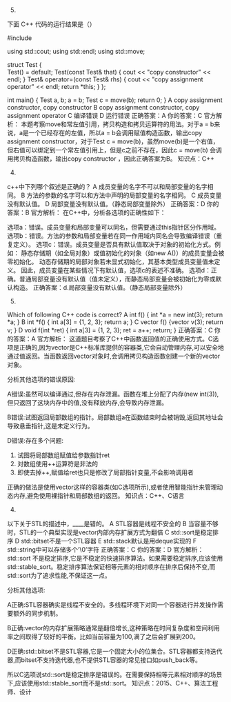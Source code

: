 5.
下面 C++ 代码的运行结果是（）

#include <iostream>
 
using std::cout;
using std::endl;
using std::move;
 
struct Test {  
    Test() = default;
    Test(const Test& that) {
      cout << "copy constructor" << endl;
    }
    Test& operator=(const Test& rhs) {
      cout << "copy assignment operator" << endl;
      return *this;
    }
};
 
int main() {
  Test a, b;
  a = b;
  Test c = move(b);
  return 0;
}
A
copy assignment constructor, copy constructor
B
copy assignment constructor, copy assignment operator
C
编译错误
D
运行错误
正确答案：A
你的答案：C
官方解析：
本题考察move和常左值引用，拷贝构造和拷贝运算符的用法。对于a = b来说，a是一个已经存在的左值，所以a = b会调用赋值构造函数，输出copy assignment constructor，对于Test c = move(b)，虽然move(b)是一个右值，但右值可以绑定到一个常左值引用上，但是c之前不存在，因此c = move(b) 会调用拷贝构造函数，输出copy constructor ，因此正确答案为B。
知识点：C++

4.
c++中下列哪个叙述是正确的？
A
成员变量的名字不可以和局部变量的名字相同。
B
方法的参数的名字可以和方法中声明的局部变量的名字相同。
C
成员变量没有默认值。
D
局部变量没有默认值。（静态局部变量除外）
正确答案：D
你的答案：B
官方解析：
在C++中，分析各选项的正确性如下：

选项a：错误。成员变量和局部变量可以同名，但需要通过this指针区分作用域。
选项b：错误。方法的参数和局部变量若在同一作用域内同名会导致编译错误（重复定义）。
选项c：错误。成员变量是否具有默认值取决于对象的初始化方式。例如：
静态存储期（如全局对象）或值初始化的对象（如new A()）的成员变量会被零初始化。
动态存储期的局部对象若未显式初始化，其基本类型成员变量值未定义。
因此，成员变量在某些情况下有默认值，选项c的表述不准确。
选项d：正确。普通局部变量没有默认值（值未定义），而静态局部变量会被初始化为零或默认构造。
正确答案：d.局部变量没有默认值。（静态局部变量除外）


5.
Which of following C++ code is correct?
A
int f() { int *a = new int(3); return *a; }
B
int *f() { int a[3] = {1, 2, 3}; return a; }
C
vector<int> f() {vector<int> v(3); return v; }
D
void f(int *ret) { int a[3] = {1, 2, 3}; ret = a++; return; }
正确答案：C
你的答案：A
官方解析：
这道题目考察了C++中函数返回值的正确使用方式。C选项是正确的,因为vector是C++标准库提供的容器类,它会自动管理内存,可以安全地通过值返回。当函数返回vector对象时,会调用拷贝构造函数创建一个新的vector对象。

分析其他选项的错误原因:

A错误:虽然可以编译通过,但存在内存泄漏。函数在堆上分配了内存(new int(3)),但只返回了这块内存中的值,没有释放内存,会导致内存泄漏。

B错误:试图返回局部数组的指针。局部数组a在函数结束时会被销毁,返回其地址会导致悬垂指针,这是未定义行为。

D错误:存在多个问题:
1. 试图将局部数组赋值给参数指针ret
2. 对数组使用++运算符是非法的
3. 即使去掉++,赋值给ret也只是修改了局部指针变量,不会影响调用者

正确的做法是使用vector这样的容器类(如C选项所示),或者使用智能指针来管理动态内存,避免使用裸指针和局部数组的返回。
知识点：C++、C语言


4.
以下关于STL的描述中，____是错的。
A
STL容器是线程不安全的
B
当容量不够时，STL的一个典型实现是vector内部内存扩展方式为翻倍
C
std::sort是稳定排序
D
std::bitset不是一个STL容器
E
std::stack默认是用deque实现的
F
std::string中可以存储多个’\0’字符
正确答案：C
你的答案：D
官方解析：
std::sort 不是稳定排序,它是不稳定的快速排序算法。如果需要稳定排序,应该使用 std::stable_sort。稳定排序算法保证相等元素的相对顺序在排序后保持不变,而std::sort为了追求性能,不保证这一点。

分析其他选项:

A正确:STL容器确实是线程不安全的。多线程环境下对同一个容器进行并发操作需要额外的同步机制。

B正确:vector的内存扩展策略通常是翻倍增长,这种策略在时间复杂度和空间利用率之间取得了较好的平衡。比如当前容量为100,满了之后会扩展到200。

D正确:std::bitset不是STL容器,它是一个固定大小的位集合。STL容器都支持迭代器,而bitset不支持迭代器,也不提供STL容器的常见接口如push_back等。

所以C选项说std::sort是稳定排序是错误的。在需要保持相等元素相对顺序的场景下,应该使用std::stable_sort而不是std::sort。
知识点：2015、C++、算法工程师、设计
